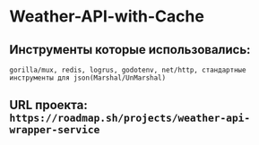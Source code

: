 # Weather-API-with-Cache
## Инструменты которые использовались:
```gorilla/mux, redis, logrus, godotenv, net/http, стандартные инструменты для json(Marshal/UnMarshal) ```

## URL проекта:``` https://roadmap.sh/projects/weather-api-wrapper-service```